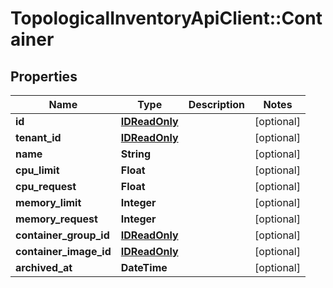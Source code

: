 # TopologicalInventoryApiClient::Container

## Properties
Name | Type | Description | Notes
------------ | ------------- | ------------- | -------------
**id** | [**IDReadOnly**](IDReadOnly.md) |  | [optional] 
**tenant_id** | [**IDReadOnly**](IDReadOnly.md) |  | [optional] 
**name** | **String** |  | [optional] 
**cpu_limit** | **Float** |  | [optional] 
**cpu_request** | **Float** |  | [optional] 
**memory_limit** | **Integer** |  | [optional] 
**memory_request** | **Integer** |  | [optional] 
**container_group_id** | [**IDReadOnly**](IDReadOnly.md) |  | [optional] 
**container_image_id** | [**IDReadOnly**](IDReadOnly.md) |  | [optional] 
**archived_at** | **DateTime** |  | [optional] 


